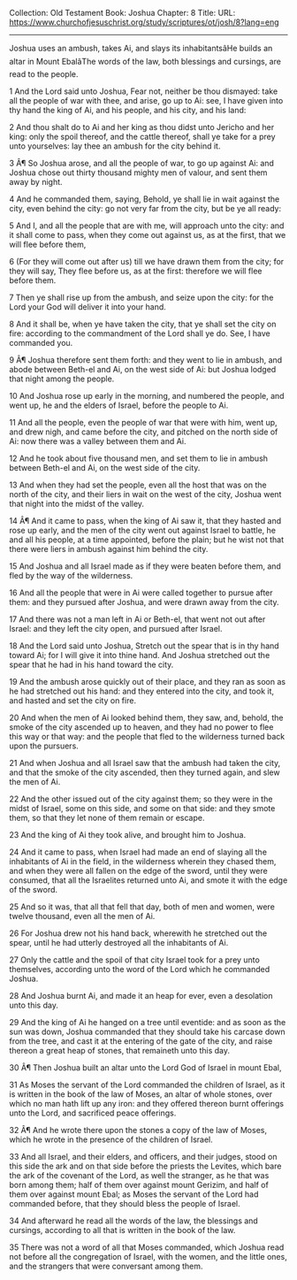 Collection: Old Testament
Book: Joshua
Chapter: 8
Title: 
URL: https://www.churchofjesuschrist.org/study/scriptures/ot/josh/8?lang=eng

---

Joshua uses an ambush, takes Ai, and slays its inhabitantsâHe builds an altar in Mount EbalâThe words of the law, both blessings and cursings, are read to the people.

1 And the Lord said unto Joshua, Fear not, neither be thou dismayed: take all the people of war with thee, and arise, go up to Ai: see, I have given into thy hand the king of Ai, and his people, and his city, and his land:

2 And thou shalt do to Ai and her king as thou didst unto Jericho and her king: only the spoil thereof, and the cattle thereof, shall ye take for a prey unto yourselves: lay thee an ambush for the city behind it.

3 Â¶ So Joshua arose, and all the people of war, to go up against Ai: and Joshua chose out thirty thousand mighty men of valour, and sent them away by night.

4 And he commanded them, saying, Behold, ye shall lie in wait against the city, even behind the city: go not very far from the city, but be ye all ready:

5 And I, and all the people that are with me, will approach unto the city: and it shall come to pass, when they come out against us, as at the first, that we will flee before them,

6 (For they will come out after us) till we have drawn them from the city; for they will say, They flee before us, as at the first: therefore we will flee before them.

7 Then ye shall rise up from the ambush, and seize upon the city: for the Lord your God will deliver it into your hand.

8 And it shall be, when ye have taken the city, that ye shall set the city on fire: according to the commandment of the Lord shall ye do. See, I have commanded you.

9 Â¶ Joshua therefore sent them forth: and they went to lie in ambush, and abode between Beth-el and Ai, on the west side of Ai: but Joshua lodged that night among the people.

10 And Joshua rose up early in the morning, and numbered the people, and went up, he and the elders of Israel, before the people to Ai.

11 And all the people, even the people of war that were with him, went up, and drew nigh, and came before the city, and pitched on the north side of Ai: now there was a valley between them and Ai.

12 And he took about five thousand men, and set them to lie in ambush between Beth-el and Ai, on the west side of the city.

13 And when they had set the people, even all the host that was on the north of the city, and their liers in wait on the west of the city, Joshua went that night into the midst of the valley.

14 Â¶ And it came to pass, when the king of Ai saw it, that they hasted and rose up early, and the men of the city went out against Israel to battle, he and all his people, at a time appointed, before the plain; but he wist not that there were liers in ambush against him behind the city.

15 And Joshua and all Israel made as if they were beaten before them, and fled by the way of the wilderness.

16 And all the people that were in Ai were called together to pursue after them: and they pursued after Joshua, and were drawn away from the city.

17 And there was not a man left in Ai or Beth-el, that went not out after Israel: and they left the city open, and pursued after Israel.

18 And the Lord said unto Joshua, Stretch out the spear that is in thy hand toward Ai; for I will give it into thine hand. And Joshua stretched out the spear that he had in his hand toward the city.

19 And the ambush arose quickly out of their place, and they ran as soon as he had stretched out his hand: and they entered into the city, and took it, and hasted and set the city on fire.

20 And when the men of Ai looked behind them, they saw, and, behold, the smoke of the city ascended up to heaven, and they had no power to flee this way or that way: and the people that fled to the wilderness turned back upon the pursuers.

21 And when Joshua and all Israel saw that the ambush had taken the city, and that the smoke of the city ascended, then they turned again, and slew the men of Ai.

22 And the other issued out of the city against them; so they were in the midst of Israel, some on this side, and some on that side: and they smote them, so that they let none of them remain or escape.

23 And the king of Ai they took alive, and brought him to Joshua.

24 And it came to pass, when Israel had made an end of slaying all the inhabitants of Ai in the field, in the wilderness wherein they chased them, and when they were all fallen on the edge of the sword, until they were consumed, that all the Israelites returned unto Ai, and smote it with the edge of the sword.

25 And so it was, that all that fell that day, both of men and women, were twelve thousand, even all the men of Ai.

26 For Joshua drew not his hand back, wherewith he stretched out the spear, until he had utterly destroyed all the inhabitants of Ai.

27 Only the cattle and the spoil of that city Israel took for a prey unto themselves, according unto the word of the Lord which he commanded Joshua.

28 And Joshua burnt Ai, and made it an heap for ever, even a desolation unto this day.

29 And the king of Ai he hanged on a tree until eventide: and as soon as the sun was down, Joshua commanded that they should take his carcase down from the tree, and cast it at the entering of the gate of the city, and raise thereon a great heap of stones, that remaineth unto this day.

30 Â¶ Then Joshua built an altar unto the Lord God of Israel in mount Ebal,

31 As Moses the servant of the Lord commanded the children of Israel, as it is written in the book of the law of Moses, an altar of whole stones, over which no man hath lift up any iron: and they offered thereon burnt offerings unto the Lord, and sacrificed peace offerings.

32 Â¶ And he wrote there upon the stones a copy of the law of Moses, which he wrote in the presence of the children of Israel.

33 And all Israel, and their elders, and officers, and their judges, stood on this side the ark and on that side before the priests the Levites, which bare the ark of the covenant of the Lord, as well the stranger, as he that was born among them; half of them over against mount Gerizim, and half of them over against mount Ebal; as Moses the servant of the Lord had commanded before, that they should bless the people of Israel.

34 And afterward he read all the words of the law, the blessings and cursings, according to all that is written in the book of the law.

35 There was not a word of all that Moses commanded, which Joshua read not before all the congregation of Israel, with the women, and the little ones, and the strangers that were conversant among them.
